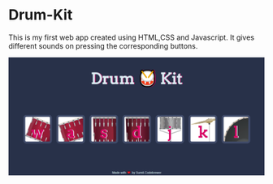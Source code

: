 # Drum-Kit
This is my first web app created using HTML,CSS and Javascript. It gives different sounds on pressing the corresponding buttons.


<img src="images/website.png" alt="Prototype">
